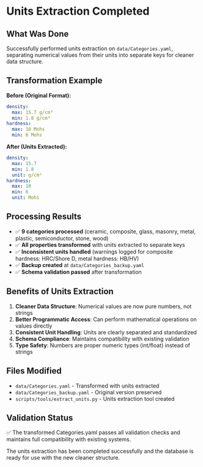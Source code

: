 # Units Extraction Completed

## What Was Done

Successfully performed units extraction on `data/Categories.yaml`, separating numerical values from their units into separate keys for cleaner data structure.

## Transformation Example

**Before (Original Format):**
```yaml
density:
  max: 15.7 g/cm³
  min: 1.8 g/cm³
hardness:
  max: 10 Mohs
  min: 6 Mohs
```

**After (Units Extracted):**
```yaml
density:
  max: 15.7
  min: 1.8
  unit: g/cm³
hardness:
  max: 10
  min: 6
  unit: Mohs
```

## Processing Results

- ✅ **9 categories processed** (ceramic, composite, glass, masonry, metal, plastic, semiconductor, stone, wood)
- ✅ **All properties transformed** with units extracted to separate keys
- ✅ **Inconsistent units handled** (warnings logged for composite hardness: HRC/Shore D, metal hardness: HB/HV)
- ✅ **Backup created** at `data/Categories_backup.yaml`
- ✅ **Schema validation passed** after transformation

## Benefits of Units Extraction

1. **Cleaner Data Structure**: Numerical values are now pure numbers, not strings
2. **Better Programmatic Access**: Can perform mathematical operations on values directly
3. **Consistent Unit Handling**: Units are clearly separated and standardized
4. **Schema Compliance**: Maintains compatibility with existing validation
5. **Type Safety**: Numbers are proper numeric types (int/float) instead of strings

## Files Modified

- `data/Categories.yaml` - Transformed with units extracted
- `data/Categories_backup.yaml` - Original version preserved
- `scripts/tools/extract_units.py` - Units extraction tool created

## Validation Status

✅ The transformed Categories.yaml passes all validation checks and maintains full compatibility with existing systems.

The units extraction has been completed successfully and the database is ready for use with the new cleaner structure.